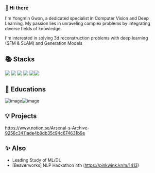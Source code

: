 ### 👋 Hi there 

I'm Yongmin Gwon, a dedicated specialist in Computer Vision and Deep Learning. My passion lies in unraveling complex problems by integrating diverse fields of knowledge.

I'm interested in solving 3d reconstruction problems with deep learning (SFM & SLAM) and Generation Models

## 📚 Stacks
<img src="https://img.shields.io/badge/PyTorch-EE4C2C?style=for-the-badge&logo=PyTorch&logoColor=white">
<img src="https://img.shields.io/badge/TensorFlow-FF6F00?style=for-the-badge&logo=TensorFlow&logoColor=white"> <img src="https://img.shields.io/badge/opencv-5C3EE8?style=for-the-badge&logo=opencv&logoColor=black">
<img src="https://img.shields.io/badge/git-F05032?style=for-the-badge&logo=git&logoColor=white"> <img src="https://img.shields.io/badge/ROS 2-22314E?style=for-the-badge&logo=ROS&logoColor=white"><img src="https://img.shields.io/badge/Unreal Engine-0E1128?style=for-the-badge&logo=Unreal Engine&logoColor=white"> 
 
## 🌱 Educations

![image](https://user-images.githubusercontent.com/104895130/207593739-e478ad73-ab84-4608-8ced-d64d8e8334e4.png)![image](https://user-images.githubusercontent.com/104895130/207593830-829e53ba-aca7-4c5c-980b-224983e4171b.png)



## 💡 Projects

https://www.notion.so/Arsenal-s-Archive-9258c3411ade4b8db35c94c674631b9e


## ✨ Also

- Leading Study of ML/DL
- [Beaverworks] NLP Hackathon 4th (https://pinkwink.kr/m/1413)
